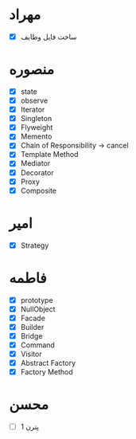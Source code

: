 # مهراد
- [x] ساخت فایل وظایف

# منصوره
- [x] state
- [x] observe
- [x] Iterator
- [x] Singleton
- [x] Flyweight
- [x] Memento
- [x] Chain of Responsibility -> cancel
- [x] Template Method
- [x] Mediator 
- [x] Decorator
- [x] Proxy
- [x] Composite

# امیر
- [x] Strategy

# فاطمه
- [x] prototype
- [x] NullObject
- [x] Facade
- [x] Builder
- [x] Bridge
- [x] Command
- [x] Visitor
- [x] Abstract Factory
- [x] Factory Method

# محسن
- [ ] پترن 1
